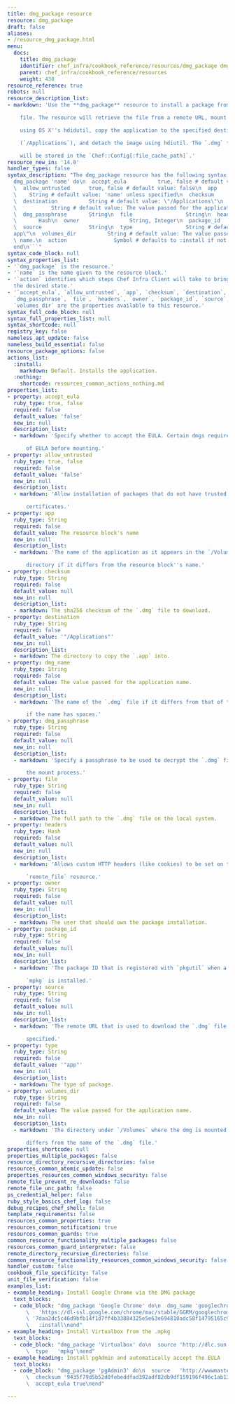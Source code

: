 ```yaml
---
title: dmg_package resource
resource: dmg_package
draft: false
aliases:
- /resource_dmg_package.html
menu:
  docs:
    title: dmg_package
    identifier: chef_infra/cookbook_reference/resources/dmg_package dmg_package
    parent: chef_infra/cookbook_reference/resources
    weight: 430
resource_reference: true
robots: null
resource_description_list:
- markdown: 'Use the **dmg_package** resource to install a package from a `.dmg`

    file. The resource will retrieve the file from a remote URL, mount it

    using OS X''s hdidutil, copy the application to the specified destination

    (`/Applications`), and detach the image using hdiutil. The `.dmg` file

    will be stored in the `Chef::Config[:file_cache_path]`.'
resource_new_in: '14.0'
handler_types: false
syntax_description: "The dmg_package resource has the following syntax:\n\n``` ruby\n\
  dmg_package 'name' do\n  accept_eula          true, false # default value: false\n\
  \  allow_untrusted      true, false # default value: false\n  app              \
  \    String # default value: 'name' unless specified\n  checksum             String\n\
  \  destination          String # default value: \"/Applications\"\n  dmg_name  \
  \           String # default value: The value passed for the application name.\n\
  \  dmg_passphrase       String\n  file                 String\n  headers       \
  \       Hash\n  owner                String, Integer\n  package_id           String\n\
  \  source               String\n  type                 String # default value: \"\
  app\"\n  volumes_dir          String # default value: The value passed for the application\
  \ name.\n  action               Symbol # defaults to :install if not specified\n\
  end\n```"
syntax_code_block: null
syntax_properties_list:
- '`dmg_package` is the resource.'
- '`name` is the name given to the resource block.'
- '`action` identifies which steps Chef Infra Client will take to bring the node into
  the desired state.'
- '`accept_eula`, `allow_untrusted`, `app`, `checksum`, `destination`, `dmg_name`,
  `dmg_passphrase`, `file`, `headers`, `owner`, `package_id`, `source`, `type`, and
  `volumes_dir` are the properties available to this resource.'
syntax_full_code_block: null
syntax_full_properties_list: null
syntax_shortcode: null
registry_key: false
nameless_apt_update: false
nameless_build_essential: false
resource_package_options: false
actions_list:
  :install:
    markdown: Default. Installs the application.
  :nothing:
    shortcode: resources_common_actions_nothing.md
properties_list:
- property: accept_eula
  ruby_type: true, false
  required: false
  default_value: 'false'
  new_in: null
  description_list:
  - markdown: 'Specify whether to accept the EULA. Certain dmgs require acceptance

      of EULA before mounting.'
- property: allow_untrusted
  ruby_type: true, false
  required: false
  default_value: 'false'
  new_in: null
  description_list:
  - markdown: 'Allow installation of packages that do not have trusted

      certificates.'
- property: app
  ruby_type: String
  required: false
  default_value: The resource block's name
  new_in: null
  description_list:
  - markdown: 'The name of the application as it appears in the `/Volumes`

      directory if it differs from the resource block''s name.'
- property: checksum
  ruby_type: String
  required: false
  default_value: null
  new_in: null
  description_list:
  - markdown: The sha256 checksum of the `.dmg` file to download.
- property: destination
  ruby_type: String
  required: false
  default_value: '"/Applications"'
  new_in: null
  description_list:
  - markdown: The directory to copy the `.app` into.
- property: dmg_name
  ruby_type: String
  required: false
  default_value: The value passed for the application name.
  new_in: null
  description_list:
  - markdown: 'The name of the `.dmg` file if it differs from that of the app, or

      if the name has spaces.'
- property: dmg_passphrase
  ruby_type: String
  required: false
  default_value: null
  new_in: null
  description_list:
  - markdown: 'Specify a passphrase to be used to decrypt the `.dmg` file during

      the mount process.'
- property: file
  ruby_type: String
  required: false
  default_value: null
  new_in: null
  description_list:
  - markdown: The full path to the `.dmg` file on the local system.
- property: headers
  ruby_type: Hash
  required: false
  default_value: null
  new_in: null
  description_list:
  - markdown: 'Allows custom HTTP headers (like cookies) to be set on the

      `remote_file` resource.'
- property: owner
  ruby_type: String
  required: false
  default_value: null
  new_in: null
  description_list:
  - markdown: The user that should own the package installation.
- property: package_id
  ruby_type: String
  required: false
  default_value: null
  new_in: null
  description_list:
  - markdown: 'The package ID that is registered with `pkgutil` when a `pkg` or

      `mpkg` is installed.'
- property: source
  ruby_type: String
  required: false
  default_value: null
  new_in: null
  description_list:
  - markdown: 'The remote URL that is used to download the `.dmg` file, if

      specified.'
- property: type
  ruby_type: String
  required: false
  default_value: '"app"'
  new_in: null
  description_list:
  - markdown: The type of package.
- property: volumes_dir
  ruby_type: String
  required: false
  default_value: The value passed for the application name.
  new_in: null
  description_list:
  - markdown: 'The directory under `/Volumes` where the dmg is mounted if it

      differs from the name of the `.dmg` file.'
properties_shortcode: null
properties_multiple_packages: false
resource_directory_recursive_directories: false
resources_common_atomic_update: false
properties_resources_common_windows_security: false
remote_file_prevent_re_downloads: false
remote_file_unc_path: false
ps_credential_helper: false
ruby_style_basics_chef_log: false
debug_recipes_chef_shell: false
template_requirements: false
resources_common_properties: true
resources_common_notification: true
resources_common_guards: true
common_resource_functionality_multiple_packages: false
resources_common_guard_interpreter: false
remote_directory_recursive_directories: false
common_resource_functionality_resources_common_windows_security: false
handler_custom: false
cookbook_file_specificity: false
unit_file_verification: false
examples_list:
- example_heading: Install Google Chrome via the DMG package
  text_blocks:
  - code_block: "dmg_package 'Google Chrome' do\n  dmg_name 'googlechrome'\n  source\
      \   'https://dl-ssl.google.com/chrome/mac/stable/GGRM/googlechrome.dmg'\n  checksum\
      \ '7daa2dc5c46d9bfb14f1d7ff4b33884325e5e63e694810adc58f14795165c91a'\n  action\
      \   :install\nend"
- example_heading: Install Virtualbox from the .mpkg
  text_blocks:
  - code_block: "dmg_package 'Virtualbox' do\n  source 'http://dlc.sun.com.edgesuite.net/virtualbox/4.0.8/VirtualBox-4.0.8-71778-OSX.dmg'\n\
      \  type   'mpkg'\nend"
- example_heading: Install pgAdmin and automatically accept the EULA
  text_blocks:
  - code_block: "dmg_package 'pgAdmin3' do\n  source   'http://wwwmaster.postgresql.org/redir/198/h/pgadmin3/release/v1.12.3/osx/pgadmin3-1.12.3.dmg'\n\
      \  checksum '9435f79d5b52d0febeddfad392adf82db9df159196f496c1ab139a6957242ce9'\n\
      \  accept_eula true\nend"

---
```

